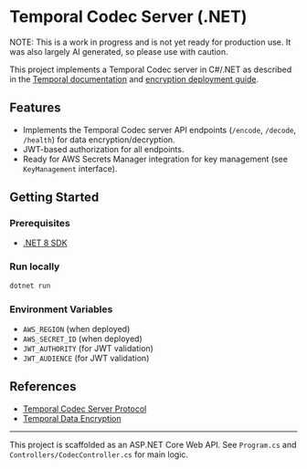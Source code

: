 # Temporal Codec Server (.NET)
NOTE: This is a work in progress and is not yet ready for production use.  It was also largely AI generated, so please use with caution.

This project implements a Temporal Codec server in C#/.NET as described in the [Temporal documentation](https://docs.temporal.io/codec-server) and [encryption deployment guide](https://docs.temporal.io/production-deployment/data-encryption#codec-server-setup).

## Features
- Implements the Temporal Codec server API endpoints (`/encode`, `/decode`, `/health`) for data encryption/decryption.
- JWT-based authorization for all endpoints.
- Ready for AWS Secrets Manager integration for key management (see `KeyManagement` interface).

## Getting Started

### Prerequisites
- [.NET 8 SDK](https://dotnet.microsoft.com/download)

### Run locally
```sh
dotnet run
```

### Environment Variables
- `AWS_REGION` (when deployed)
- `AWS_SECRET_ID` (when deployed)
- `JWT_AUTHORITY` (for JWT validation)
- `JWT_AUDIENCE` (for JWT validation)

## References
- [Temporal Codec Server Protocol](https://docs.temporal.io/codec-server)
- [Temporal Data Encryption](https://docs.temporal.io/production-deployment/data-encryption#codec-server-setup)

---

This project is scaffolded as an ASP.NET Core Web API. See `Program.cs` and `Controllers/CodecController.cs` for main logic.
